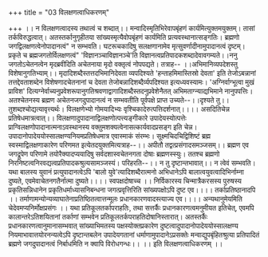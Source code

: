 +++
title = "03 विलक्षणत्वाधिकरणम्"

+++
।। न विलक्षणत्वादस्य तथात्वं च शब्दात्।। मन्वादिस्मृतिभिरेवापबृंहणं कार्यमित्युक्तमयुक्तम्। तासां तर्कविरुद्धत्वात्। अतस्तर्कानुगृहीतया सांख्यस्मृत्यैवोपबृंहणं कार्यमिति प्रत्यवस्थानात्सङ्गतिः। ब्रह्मणो जगद्विलक्षणत्वेनोपादानत्वं" न सम्भवति। घटरूचकादिषु सलक्षणानामेव मृत्सुवर्णादीनामुपादानत्वं दृष्टम्। प्रकृते च ब्रह्मजगतोर्विलक्षणत्वं" 'विज्ञानञ्चाविज्ञानञ्चे'ति विज्ञानत्वप्रतिपादकशब्दादेवावगम्यते।।ननु जगतोऽचेतनत्वेन मृदब्रवीदिति अचेतनाया मृदो वक्तृत्वं नोपपद्यते। तत्राह-- ।।अभिमानिव्यपदेशस्तु विशेषानुगतिभ्याम्।। मृदादिशब्दैस्तत्तदभिमानिदेवता व्यपदिश्यते 'हन्ताहमिमास्तिस्रो देवता' इति तेजोऽबन्नानां तत्तद्देवताशब्देन विशेषणादचेतनानां च देवता तेजोबन्नादिशब्दैर्व्यपदिश्यत इत्यध्यवस्यामः। 'अग्निर्वाग्भूत्वा मुखं प्राविश' दित्यग्नेर्वाच्यनुप्रवेशरूपानुगतिश्रवणाद्वागादिशब्दैस्तदनुप्रवेशेनैतत् अभिमताग्न्याद्यभिमाने नानुपपत्तिः। अतश्चेतनस्य ब्रह्मण अचेतनजगदुपादानत्वं न सम्भवतीति पूर्वपक्षे प्राप्त उच्यते--।।दृश्यते तु।। तुशब्दश्चोद्यत्यावृत्त्यर्थः। विलक्षणेभ्यो गोमयादिभ्यः वृश्चिकादेरुत्पत्तिदर्शनात्।।।। असदितिचेन्न प्रतिषेधमात्रत्वात्।। विलक्षणादुपादानाद्विलक्षणोत्पत्त्यङ्गीकारे उपादेयस्योत्पत्तेः प्राग्विलक्षणोपादानात्मनाऽवस्थानस्य वक्तुमशक्यत्वेनासत्कार्यवादप्रसङ्ग इति चेन्न। उपादानोपादेययोस्सालक्षण्यनियमप्रतिषेधमात्र एवास्माकं संरम्भः। सूक्ष्मचिदचिद्विशिष्टं ब्रह्म स्वस्माद्विलक्षणाकारेण परिणमत इत्येतदयुक्तमित्यत्राह--।। अपीतौ तद्वत्प्रसंगादसमञ्जसम्।। ब्रह्मण एव जगद्रूपेण परिणामे तयोरैक्यादप्ययादिषु सर्वदशास्वचेतनगता दोषाः ब्रह्मणस्स्युः। ततश्च ब्रह्मणो निरनिष्टत्वनिरवद्यत्वप्रतिपादकश्रुत्यसामञ्जस्यं। परिहरति--।। न तु दृष्टान्तभावात्।। न त्वेवं सम्भवति। यथा बालस्य युवानं प्रत्युपादानत्वेऽपि 'बालो युवे'त्यादिशब्दैरात्मनो अभिधानेऽपि बालात्वयुवत्वादिभिर्नाम्ना दुष्यते, एवमेवाचेतनगतैर्नात्मा दुष्यते।।।। स्वपक्षदोषाच्च ।। निर्विकारस्य चिन्मात्रैकरसस्य पुरुषस्य प्रकृतिसन्निधानेन प्रकृतिधर्माध्यासनिबन्धना जगत्प्रवृत्तिरिति सांख्यपक्षोऽपि दुष्ट एव।।।। तर्काप्रतिष्ठानादपि ।। तर्माणामन्योन्यव्याघातेनाप्रतिष्ठितत्वात्तन्मूलः प्रधानकारणवादस्त्याज्य एव।।।। अन्यथानुमेयमिति चेदेवमप्यनिर्मोक्षप्रसंगः ।। यथा प्रतिकूलतर्कापराहतिः, तथा सत्तर्कैः प्रधानकारणत्वमनुमीयत इतिचेत्, एवमपि कालान्तरेऽतिशयितानां तर्काणां सम्भवेन प्रतिकूलतर्कपराहतिदोषानिस्तारात्। अतस्तर्कैः प्रधानकारणत्वानुमानासम्भवात् सांख्याभिमतस्य पक्षस्योक्तप्रकारेण दुष्टत्वादुपादानोपादेययोस्सालक्षण्य नियमाभावात्तयोरनन्यत्वेऽपि दृष्टान्तबलेन उपादेयगतानां धर्माणामुपादानेऽप्रसक्तेः मन्वाद्युपबृंहितश्रुत्या प्रतिपादितं ब्रह्मणे जगदुपादानत्वं निर्बाधमिति न क्वापि विरोधगन्धः।। ।। इति विलक्षणत्वाधिकरणम् ।।
